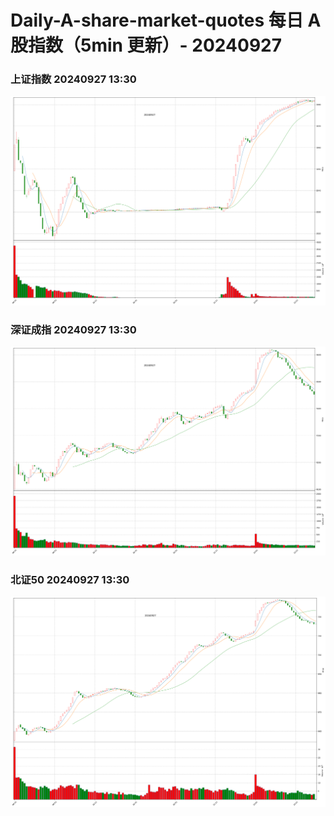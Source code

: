 
# Daily-A-share-market-quotes 每日 A 股指数（5min 更新）- 20240927

### 上证指数 20240927 13:30
![](./fig/2024/9/20240927-sh000001.png)

### 深证成指 20240927 13:30
![](./fig/2024/9/20240927-sz399001.png)

### 北证50 20240927 13:30
![](./fig/2024/9/20240927-bj899050.png)
